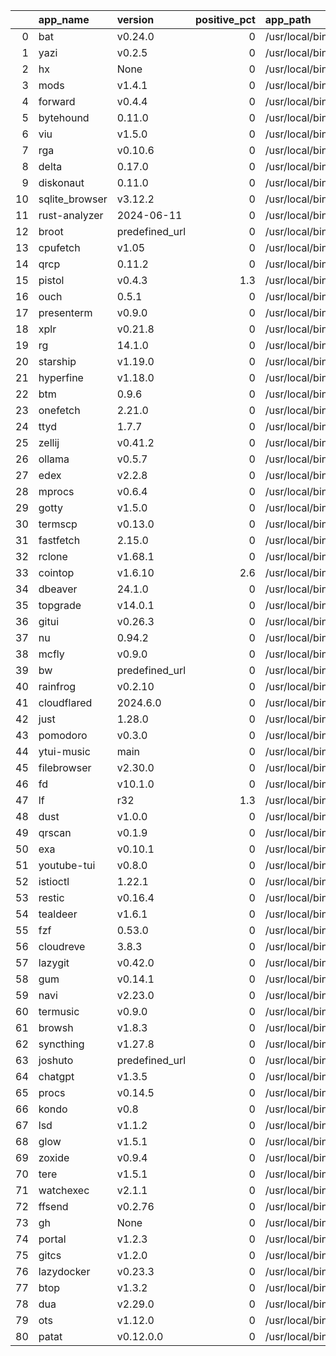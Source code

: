 |    | app_name       | version        |   positive_pct | app_path                      | app_url   |
|---:|:---------------|:---------------|---------------:|:------------------------------|:----------|
|  0 | bat            | v0.24.0        |            0   | /usr/local/bin/bat            |           |
|  1 | yazi           | v0.2.5         |            0   | /usr/local/bin/yazi           |           |
|  2 | hx             | None           |            0   | /usr/local/bin/hx             |           |
|  3 | mods           | v1.4.1         |            0   | /usr/local/bin/mods           |           |
|  4 | forward        | v0.4.4         |            0   | /usr/local/bin/forward        |           |
|  5 | bytehound      | 0.11.0         |            0   | /usr/local/bin/bytehound      |           |
|  6 | viu            | v1.5.0         |            0   | /usr/local/bin/viu            |           |
|  7 | rga            | v0.10.6        |            0   | /usr/local/bin/rga            |           |
|  8 | delta          | 0.17.0         |            0   | /usr/local/bin/delta          |           |
|  9 | diskonaut      | 0.11.0         |            0   | /usr/local/bin/diskonaut      |           |
| 10 | sqlite_browser | v3.12.2        |            0   | /usr/local/bin/sqlite_browser |           |
| 11 | rust-analyzer  | 2024-06-11     |            0   | /usr/local/bin/rust-analyzer  |           |
| 12 | broot          | predefined_url |            0   | /usr/local/bin/broot          |           |
| 13 | cpufetch       | v1.05          |            0   | /usr/local/bin/cpufetch       |           |
| 14 | qrcp           | 0.11.2         |            0   | /usr/local/bin/qrcp           |           |
| 15 | pistol         | v0.4.3         |            1.3 | /usr/local/bin/pistol         |           |
| 16 | ouch           | 0.5.1          |            0   | /usr/local/bin/ouch           |           |
| 17 | presenterm     | v0.9.0         |            0   | /usr/local/bin/presenterm     |           |
| 18 | xplr           | v0.21.8        |            0   | /usr/local/bin/xplr           |           |
| 19 | rg             | 14.1.0         |            0   | /usr/local/bin/rg             |           |
| 20 | starship       | v1.19.0        |            0   | /usr/local/bin/starship       |           |
| 21 | hyperfine      | v1.18.0        |            0   | /usr/local/bin/hyperfine      |           |
| 22 | btm            | 0.9.6          |            0   | /usr/local/bin/btm            |           |
| 23 | onefetch       | 2.21.0         |            0   | /usr/local/bin/onefetch       |           |
| 24 | ttyd           | 1.7.7          |            0   | /usr/local/bin/ttyd           |           |
| 25 | zellij         | v0.41.2        |            0   | /usr/local/bin/zellij         |           |
| 26 | ollama         | v0.5.7         |            0   | /usr/local/bin/ollama         |           |
| 27 | edex           | v2.2.8         |            0   | /usr/local/bin/edex           |           |
| 28 | mprocs         | v0.6.4         |            0   | /usr/local/bin/mprocs         |           |
| 29 | gotty          | v1.5.0         |            0   | /usr/local/bin/gotty          |           |
| 30 | termscp        | v0.13.0        |            0   | /usr/local/bin/termscp        |           |
| 31 | fastfetch      | 2.15.0         |            0   | /usr/local/bin/fastfetch      |           |
| 32 | rclone         | v1.68.1        |            0   | /usr/local/bin/rclone         |           |
| 33 | cointop        | v1.6.10        |            2.6 | /usr/local/bin/cointop        |           |
| 34 | dbeaver        | 24.1.0         |            0   | /usr/local/bin/dbeaver        |           |
| 35 | topgrade       | v14.0.1        |            0   | /usr/local/bin/topgrade       |           |
| 36 | gitui          | v0.26.3        |            0   | /usr/local/bin/gitui          |           |
| 37 | nu             | 0.94.2         |            0   | /usr/local/bin/nu             |           |
| 38 | mcfly          | v0.9.0         |            0   | /usr/local/bin/mcfly          |           |
| 39 | bw             | predefined_url |            0   | /usr/local/bin/bw             |           |
| 40 | rainfrog       | v0.2.10        |            0   | /usr/local/bin/rainfrog       |           |
| 41 | cloudflared    | 2024.6.0       |            0   | /usr/local/bin/cloudflared    |           |
| 42 | just           | 1.28.0         |            0   | /usr/local/bin/just           |           |
| 43 | pomodoro       | v0.3.0         |            0   | /usr/local/bin/pomodoro       |           |
| 44 | ytui-music     | main           |            0   | /usr/local/bin/ytui-music     |           |
| 45 | filebrowser    | v2.30.0        |            0   | /usr/local/bin/filebrowser    |           |
| 46 | fd             | v10.1.0        |            0   | /usr/local/bin/fd             |           |
| 47 | lf             | r32            |            1.3 | /usr/local/bin/lf             |           |
| 48 | dust           | v1.0.0         |            0   | /usr/local/bin/dust           |           |
| 49 | qrscan         | v0.1.9         |            0   | /usr/local/bin/qrscan         |           |
| 50 | exa            | v0.10.1        |            0   | /usr/local/bin/exa            |           |
| 51 | youtube-tui    | v0.8.0         |            0   | /usr/local/bin/youtube-tui    |           |
| 52 | istioctl       | 1.22.1         |            0   | /usr/local/bin/istioctl       |           |
| 53 | restic         | v0.16.4        |            0   | /usr/local/bin/restic         |           |
| 54 | tealdeer       | v1.6.1         |            0   | /usr/local/bin/tealdeer       |           |
| 55 | fzf            | 0.53.0         |            0   | /usr/local/bin/fzf            |           |
| 56 | cloudreve      | 3.8.3          |            0   | /usr/local/bin/cloudreve      |           |
| 57 | lazygit        | v0.42.0        |            0   | /usr/local/bin/lazygit        |           |
| 58 | gum            | v0.14.1        |            0   | /usr/local/bin/gum            |           |
| 59 | navi           | v2.23.0        |            0   | /usr/local/bin/navi           |           |
| 60 | termusic       | v0.9.0         |            0   | /usr/local/bin/termusic       |           |
| 61 | browsh         | v1.8.3         |            0   | /usr/local/bin/browsh         |           |
| 62 | syncthing      | v1.27.8        |            0   | /usr/local/bin/syncthing      |           |
| 63 | joshuto        | predefined_url |            0   | /usr/local/bin/joshuto        |           |
| 64 | chatgpt        | v1.3.5         |            0   | /usr/local/bin/chatgpt        |           |
| 65 | procs          | v0.14.5        |            0   | /usr/local/bin/procs          |           |
| 66 | kondo          | v0.8           |            0   | /usr/local/bin/kondo          |           |
| 67 | lsd            | v1.1.2         |            0   | /usr/local/bin/lsd            |           |
| 68 | glow           | v1.5.1         |            0   | /usr/local/bin/glow           |           |
| 69 | zoxide         | v0.9.4         |            0   | /usr/local/bin/zoxide         |           |
| 70 | tere           | v1.5.1         |            0   | /usr/local/bin/tere           |           |
| 71 | watchexec      | v2.1.1         |            0   | /usr/local/bin/watchexec      |           |
| 72 | ffsend         | v0.2.76        |            0   | /usr/local/bin/ffsend         |           |
| 73 | gh             | None           |            0   | /usr/local/bin/gh             |           |
| 74 | portal         | v1.2.3         |            0   | /usr/local/bin/portal         |           |
| 75 | gitcs          | v1.2.0         |            0   | /usr/local/bin/gitcs          |           |
| 76 | lazydocker     | v0.23.3        |            0   | /usr/local/bin/lazydocker     |           |
| 77 | btop           | v1.3.2         |            0   | /usr/local/bin/btop           |           |
| 78 | dua            | v2.29.0        |            0   | /usr/local/bin/dua            |           |
| 79 | ots            | v1.12.0        |            0   | /usr/local/bin/ots            |           |
| 80 | patat          | v0.12.0.0      |            0   | /usr/local/bin/patat          |           |